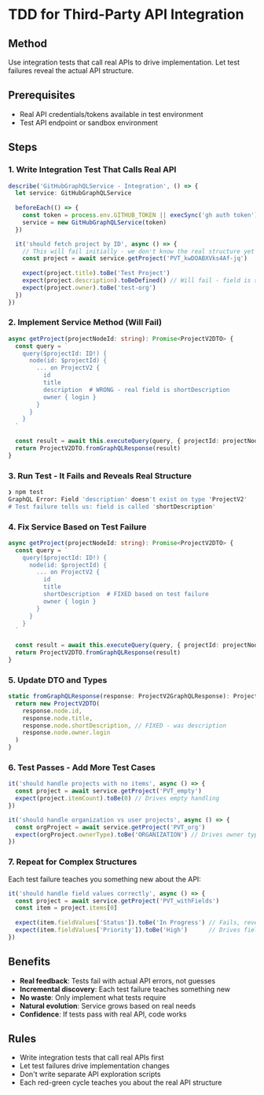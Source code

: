 # TDD for Third-Party API Integration

## Method

Use integration tests that call real APIs to drive implementation. Let test failures reveal the actual API structure.

## Prerequisites

- Real API credentials/tokens available in test environment
- Test API endpoint or sandbox environment

## Steps

### 1. Write Integration Test That Calls Real API

```typescript
describe('GitHubGraphQLService - Integration', () => {
  let service: GitHubGraphQLService
  
  beforeEach(() => {
    const token = process.env.GITHUB_TOKEN || execSync('gh auth token').toString().trim()
    service = new GitHubGraphQLService(token)
  })

  it('should fetch project by ID', async () => {
    // This will fail initially - we don't know the real structure yet
    const project = await service.getProject('PVT_kwDOABXVks4Af-jq')
    
    expect(project.title).toBe('Test Project')
    expect(project.description).toBeDefined() // Will fail - field is shortDescription
    expect(project.owner).toBe('test-org')
  })
})
```

### 2. Implement Service Method (Will Fail)

```typescript
async getProject(projectNodeId: string): Promise<ProjectV2DTO> {
  const query = `
    query($projectId: ID!) {
      node(id: $projectId) {
        ... on ProjectV2 {
          id
          title
          description  # WRONG - real field is shortDescription
          owner { login }
        }
      }
    }
  `
  
  const result = await this.executeQuery(query, { projectId: projectNodeId })
  return ProjectV2DTO.fromGraphQLResponse(result)
}
```

### 3. Run Test - It Fails and Reveals Real Structure

```bash
❯ npm test
GraphQL Error: Field 'description' doesn't exist on type 'ProjectV2'
# Test failure tells us: field is called 'shortDescription'
```

### 4. Fix Service Based on Test Failure

```typescript
async getProject(projectNodeId: string): Promise<ProjectV2DTO> {
  const query = `
    query($projectId: ID!) {
      node(id: $projectId) {
        ... on ProjectV2 {
          id
          title
          shortDescription  # FIXED based on test failure
          owner { login }
        }
      }
    }
  `
  
  const result = await this.executeQuery(query, { projectId: projectNodeId })
  return ProjectV2DTO.fromGraphQLResponse(result)
}
```

### 5. Update DTO and Types

```typescript
static fromGraphQLResponse(response: ProjectV2GraphQLResponse): ProjectV2DTO {
  return new ProjectV2DTO(
    response.node.id,
    response.node.title,
    response.node.shortDescription, // FIXED - was description
    response.node.owner.login
  )
}
```

### 6. Test Passes - Add More Test Cases

```typescript
it('should handle projects with no items', async () => {
  const project = await service.getProject('PVT_empty')
  expect(project.itemCount).toBe(0) // Drives empty handling
})

it('should handle organization vs user projects', async () => {
  const orgProject = await service.getProject('PVT_org')
  expect(orgProject.ownerType).toBe('ORGANIZATION') // Drives owner type logic
})
```

### 7. Repeat for Complex Structures

Each test failure teaches you something new about the API:

```typescript
it('should handle field values correctly', async () => {
  const project = await service.getProject('PVT_withFields')
  const item = project.items[0]
  
  expect(item.fieldValues['Status']).toBe('In Progress') // Fails, reveals field structure
  expect(item.fieldValues['Priority']).toBe('High')      // Drives field value parsing
})
```

## Benefits

- **Real feedback**: Tests fail with actual API errors, not guesses
- **Incremental discovery**: Each test failure teaches something new
- **No waste**: Only implement what tests require
- **Natural evolution**: Service grows based on real needs
- **Confidence**: If tests pass with real API, code works

## Rules

- Write integration tests that call real APIs first
- Let test failures drive implementation changes
- Don't write separate API exploration scripts
- Each red-green cycle teaches you about the real API structure